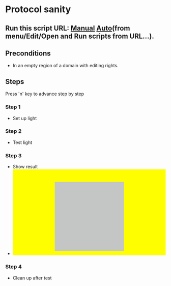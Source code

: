 # Protocol sanity
## Run this script URL: [Manual](./test.js?raw=true)   [Auto](./testAuto.js?raw=true)(from menu/Edit/Open and Run scripts from URL...).

## Preconditions
- In an empty region of a domain with editing rights.

## Steps
Press 'n' key to advance step by step

### Step 1
- Set up light
### Step 2
- Test light
### Step 3
- Show result
- ![](./ExpectedImage_00000.png)
### Step 4
- Clean up after test
